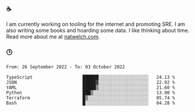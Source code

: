 ### ☕

I am currently working on tooling for the internet and promoting SRE. I am also writing some books and hoarding some data. I like thinking about time. Read more about me at [natwelch.com](https://natwelch.com).

### 🕒

<!--START_SECTION:waka-->

```text
From: 26 September 2022 - To: 03 October 2022

TypeScript                   ██████░░░░░░░░░░░░░░░░░░░   24.13 %
JSON                         █████▓░░░░░░░░░░░░░░░░░░░   22.92 %
YAML                         █████▒░░░░░░░░░░░░░░░░░░░   21.60 %
Python                       ███▒░░░░░░░░░░░░░░░░░░░░░   13.90 %
Terraform                    █▒░░░░░░░░░░░░░░░░░░░░░░░   05.74 %
Bash                         █░░░░░░░░░░░░░░░░░░░░░░░░   04.28 %
```

<!--END_SECTION:waka-->
